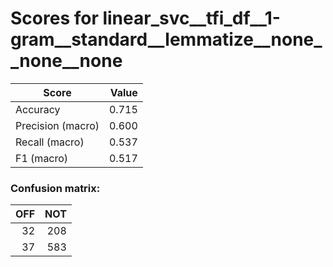 # Scores for linear_svc__tfi_df__1-gram__standard__lemmatize__none__none__none
|      Score      |Value|
|-----------------|----:|
|Accuracy         |0.715|
|Precision (macro)|0.600|
|Recall (macro)   |0.537|
|F1 (macro)       |0.517|

### Confusion matrix:
|OFF|NOT|
|--:|--:|
| 32|208|
| 37|583|
